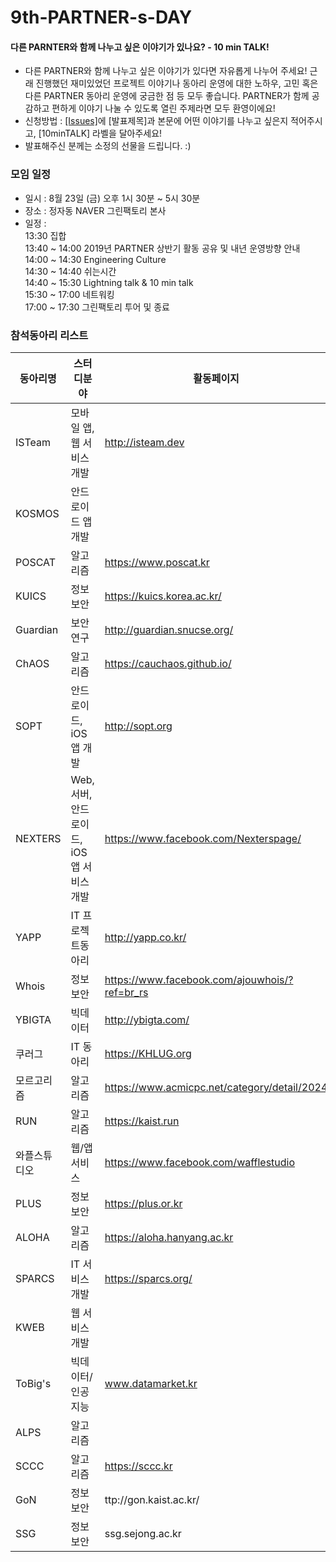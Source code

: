 # 9th-PARTNER-s-DAY

#### 다른 PARNTER와 함께 나누고 싶은 이야기가 있나요? - 10 min TALK!
- 다른 PARTNER와 함께 나누고 싶은 이야기가 있다면 자유롭게 나누어 주세요! 근래 진행했던 재미있었던 프로젝트 이야기나 동아리 운영에 대한 노하우, 고민 혹은 다른 PARTNER 동아리 운영에 궁금한 점 등 모두 좋습니다. PARTNER가 함께 공감하고 편하게 이야기 나눌 수 있도록 열린 주제라면 모두 환영이에요!
- 신청방법 : [[Issues]](https://github.com/D2CAMPUS-PARTNER/9th-PARTNER-s-DAY/issues/new)에 [발표제목]과 본문에 어떤 이야기를 나누고 싶은지 적어주시고, [10minTALK] 라벨을 달아주세요!
- 발표해주신 분께는 소정의 선물을 드립니다. :)

### 모임 일정
- 일시 : 8월 23일 (금) 오후 1시 30분 ~ 5시 30분
- 장소 : 정자동 NAVER 그린팩토리 본사
- 일정 :<br/>
13:30 집합<br/>
13:40 ~ 14:00 2019년 PARTNER 상반기 활동 공유 및 내년 운영방향 안내<br/>
14:00 ~ 14:30 Engineering Culture<br/>
14:30 ~ 14:40 쉬는시간<br/>
14:40 ~ 15:30 Lightning talk & 10 min talk<br/>
15:30 ~ 17:00 네트워킹<br/>
17:00 ~ 17:30 그린팩토리 투어 및 종료<br/>

### 참석동아리 리스트

동아리명|스터디분야|활동페이지
--------------|----------|----------
ISTeam | 모바일 앱, 웹 서비스 개발 | http://isteam.dev
KOSMOS | 안드로이드 앱 개발 | 
POSCAT | 알고리즘 | https://www.poscat.kr
KUICS | 정보보안 | https://kuics.korea.ac.kr/
Guardian | 보안연구 | http://guardian.snucse.org/
ChAOS | 알고리즘 | https://cauchaos.github.io/
SOPT | 안드로이드, iOS 앱 개발 | http://sopt.org
NEXTERS | Web, 서버, 안드로이드, iOS 앱 서비스 개발 | https://www.facebook.com/Nexterspage/
YAPP | IT 프로젝트동아리 | http://yapp.co.kr/
Whois | 정보보안 | https://www.facebook.com/ajouwhois/?ref=br_rs 
YBIGTA | 빅데이터 | http://ybigta.com/
쿠러그 | IT 동아리 | https://KHLUG.org
모르고리즘 | 알고리즘 | https://www.acmicpc.net/category/detail/2024
RUN | 알고리즘 | https://kaist.run
와플스튜디오 | 웹/앱 서비스 | https://www.facebook.com/wafflestudio
PLUS | 정보보안 | https://plus.or.kr
ALOHA | 알고리즘 | https://aloha.hanyang.ac.kr
SPARCS |IT 서비스 개발 | https://sparcs.org/
KWEB | 웹 서비스 개발  | 
ToBig's | 빅데이터/인공지능 | www.datamarket.kr
ALPS | 알고리즘 | 
SCCC | 알고리즘 | https://sccc.kr
GoN | 정보보안 | ttp://gon.kaist.ac.kr/
SSG | 정보보안 | ssg.sejong.ac.kr

